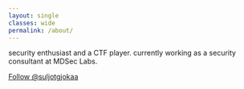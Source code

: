 ```yaml
---
layout: single
classes: wide
permalink: /about/
---
```

security enthusiast and a CTF player. currently working as a security consultant at MDSec Labs.

<a href="https://twitter.com/suljotgjokaa?ref_src=twsrc%5Etfw" class="twitter-follow-button" data-size="large" data-lang="en" data-show-count="false">Follow @suljotgjokaa</a>
<script async src="https://platform.twitter.com/widgets.js" charset="utf-8"></script>
